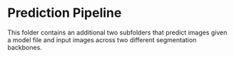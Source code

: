 # Prediction Pipeline

This folder contains an additional two subfolders that predict images given a model file and input images across two different segmentation backbones.
